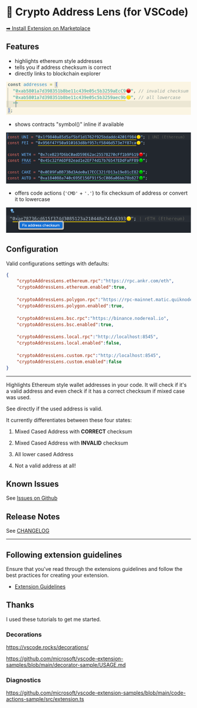 # 🔭 Crypto Address Lens (for VSCode)

[➡ Install Extension on Marketplace](https://marketplace.visualstudio.com/items?itemName=peetzweg.crypto-address-lens)

## Features

+ highlights ethereum style addresses
+ tells you if address checksum is correct
+ directly links to blockchain explorer

![demo](https://raw.githubusercontent.com/peetzweg/vscode-crypto-address-lens/main/demo.gif)

+ shows contracts "symbol()" inline if available

![demo_lookup](https://raw.githubusercontent.com/peetzweg/vscode-crypto-address-lens/main/demo-lookup.gif)

+ offers code actions (`'CMD'` + `'.'`) to fix checksum of address or convert it to lowercase

![demo_codeactions](https://raw.githubusercontent.com/peetzweg/vscode-crypto-address-lens/main/demo-codeactions.gif)

## Configuration

Valid configurations settings with defaults:

```json
{
    "cryptoAddressLens.ethereum.rpc":"https://rpc.ankr.com/eth",
    "cryptoAddressLens.ethereum.enabled":true,

    "cryptoAddressLens.polygon.rpc":"https://rpc-mainnet.matic.quiknode.pro",
    "cryptoAddressLens.polygon.enabled":true,

    "cryptoAddressLens.bsc.rpc":"https://binance.nodereal.io",
    "cryptoAddressLens.bsc.enabled":true,

    "cryptoAddressLens.local.rpc":"http://localhost:8545",
    "cryptoAddressLens.local.enabled":false,

    "cryptoAddressLens.custom.rpc":"http://localhost:8545",
    "cryptoAddressLens.custom.enabled":false
}
```

---

Highlights Ethereum style wallet addresses in your code. It will check if it's a valid address and even check if it has a correct checksum if mixed case was used.

See directly if the used address is valid.

It currently differentiates between these four states:

 1. Mixed Cased Address with **CORRECT** checksum

 2. Mixed Cased Address with **INVALID** checksum

 3. All lower cased Address

 4. Not a valid address at all!
<!--
## Extension Settings

* `myExtension.enable`: Enable/disable this extension.
* `myExtension.thing`: Set to `blah` to do something. -->

## Known Issues

See [Issues on Github](https://github.com/peetzweg/vscode-crypto-address-lens/issues)

## Release Notes

See [CHANGELOG](./CHANGELOG.md)

---

## Following extension guidelines

Ensure that you've read through the extensions guidelines and follow the best practices for creating your extension.

* [Extension Guidelines](https://code.visualstudio.com/api/references/extension-guidelines)


## Thanks

I used these tutorials to get me started.

### Decorations

https://vscode.rocks/decorations/

https://github.com/microsoft/vscode-extension-samples/blob/main/decorator-sample/USAGE.md

### Diagnostics

https://github.com/microsoft/vscode-extension-samples/blob/main/code-actions-sample/src/extension.ts